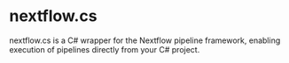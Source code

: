 # nextflow.cs
nextflow.cs is a C# wrapper for the Nextflow pipeline framework, enabling execution of pipelines directly from your C# project.
